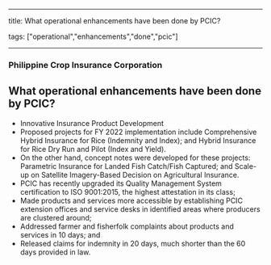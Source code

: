 
---

title: What operational enhancements have been done by PCIC?

tags: ["operational","enhancements","done","pcic"]

---

### Philippine Crop Insurance Corporation

## What operational enhancements have been done by PCIC?


 - Innovative Insurance Product Development
 - Proposed projects for FY 2022 implementation include Comprehensive Hybrid Insurance for Rice (Indemnity and Index); and Hybrid Insurance for Rice Dry Run and Pilot (Index and Yield). 
 - On the other hand, concept notes were developed for these projects: Parametric Insurance for Landed Fish Catch/Fish Captured; and Scale-up on Satellite Imagery-Based Decision on Agricultural Insurance.
 - PCIC has recently upgraded its Quality Management System certification to ISO 9001:2015, the highest attestation in its class; 
 - Made products and services more accessible by establishing PCIC extension offices and service desks in identified areas where producers are clustered around;   
 - Addressed farmer and fisherfolk complaints about products and services in 10 days; and 
 - Released claims for indemnity in 20 days, much shorter than the 60 days provided in law.
